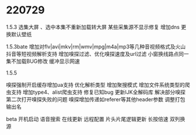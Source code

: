 # 220729
1.5.3
选集大屏 、选中本集不重新加载转大屏
某些采集源不显示修复 
增加dns
更换默认壁纸

1.5.3bate
增加对flv|avi|mkv|rm|wmv|mpg|m4a|mp3等几种音视频格式及火山抖音等短视频解析支持
增加嗅探过滤、优化嗅探速度及url过滤
小窗换线路点同一集不加载BUG修改
缓冲显示网速

1.5.5

嗅探强制开启缓存增加ua支持
优化解析类型
增加聚搜模式
增加文件系统类型的爬虫支持
增加type4、alist爬虫支持
修复已知bug
更新IJK全解码库
解决部分嗅探第二次打开嗅探失败的问题
嗅探增加传递如referer等其他header参数
调整打包输出名

beta
开机启动
语音搜索
在线更新
远程配置
片头片尾逻辑更新
长按倍速
双列换源



